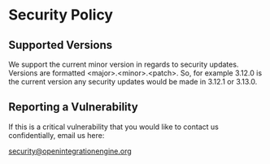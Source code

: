 # Security Policy
 
## Supported Versions
 
We support the current minor version in regards to security updates. Versions are formatted \<major>.\<minor>.\<patch>. So, for example 3.12.0 is the current version any security updates would be made in 3.12.1 or 3.13.0.
 
## Reporting a Vulnerability
 
If this is a critical vulnerability that you would like to contact us confidentially, email us here:
 
security@openintegrationengine.org

